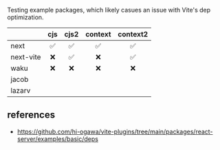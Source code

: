 Testing example packages, which likely casues an issue with Vite's dep optimization.

|          | cjs | cjs2 | context | context2 |
|----------|:---:|:----:|:-------:|:--------:|
| next     | ✅  |  ✅   |   ✅    |    ✅     |
| next-vite | ❌  |  ✅   |   ❌    |    ✅     |
| waku     | ❌  |  ❌   |   ❌    |    ❌     |
| jacob    |     |      |         |          |
| lazarv   |     |      |         |          |

## references

- https://github.com/hi-ogawa/vite-plugins/tree/main/packages/react-server/examples/basic/deps
